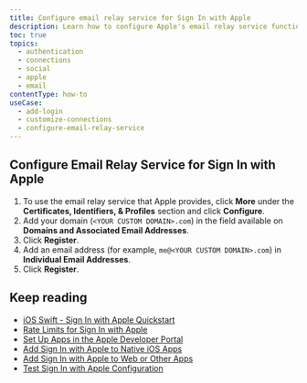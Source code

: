 ```yaml
---
title: Configure email relay service for Sign In with Apple
description: Learn how to configure Apple's email relay service functionality for your app. 
toc: true
topics:
  - authentication
  - connections
  - social
  - apple
  - email
contentType: how-to
useCase:
  - add-login
  - customize-connections
  - configure-email-relay-service
---
```

## Configure Email Relay Service for Sign In with Apple

1. To use the email relay service that Apple provides, click **More** under the **Certificates, Identifiers, & Profiles** section and click **Configure**.
2. Add your domain (`<YOUR CUSTOM DOMAIN>.com`) in the field available on **Domains and Associated Email Addresses**.
3. Click **Register**.
4. Add an email address (for example, `me@<YOUR CUSTOM DOMAIN>.com`) in **Individual Email Addresses**.
5. Click **Register**.

## Keep reading

* [iOS Swift - Sign In with Apple Quickstart](/quickstart/native/ios-swift-siwa)
* [Rate Limits for Sign In with Apple](/policies/rate-limits#limits-on-sign-in-with-apple)
* [Set Up Apps in the Apple Developer Portal](/connections/apple-siwa/set-up-apple)
* [Add Sign In with Apple to Native iOS Apps](/connections/apple-siwa/add-siwa-to-native-app)
* [Add Sign In with Apple to Web or Other Apps](/connections/apple-siwa/add-siwa-to-web-app)
* [Test Sign In with Apple Configuration](/connections/apple-siwa/test-siwa-connection)
